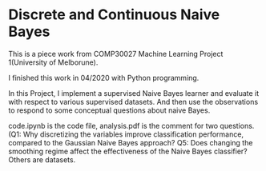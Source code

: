 # Discrete and Continuous Naive Bayes 

This is a piece work from COMP30027 Machine Learning Project 1(University of Melborune).

I finished this work in 04/2020 with Python programming.

In this Project, I implement a supervised Naive Bayes learner and evaluate it with respect to various supervised datasets. And then use the observations to respond to some conceptual questions about naive Bayes. 

code.ipynb is the code file, analysis.pdf is the comment for two questions. (Q1: Why discretizing the variables improve classification performance, compared to the Gaussian Naive Bayes approach? Q5: Does changing the smoothing regime affect the effectiveness of the Naive Bayes classifier? Others are datasets.
